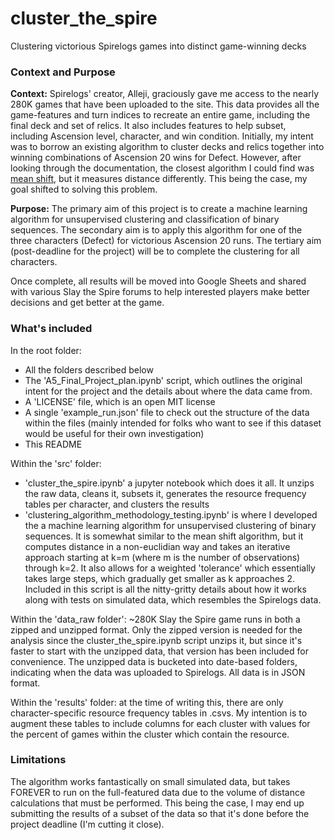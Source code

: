 # cluster_the_spire
Clustering victorious Spirelogs games into distinct game-winning decks

### Context and Purpose

**Context:** Spirelogs' creator, Alleji, graciously gave me access to the nearly 280K games that have been uploaded to the site.  This data provides all the game-features and turn indices to recreate an entire game, including the final deck and set of relics. It also includes features to help subset, including Ascension level, character, and win condition.  Initially, my intent was to borrow an existing algorithm to cluster decks and relics together into winning combinations of Ascension 20 wins for Defect.  However, after looking through the documentation, the closest algorithm I could find was [mean shift](https://scikit-learn.org/stable/modules/clustering.html#mean-shift), but it measures distance differently.  This being the case, my goal shifted to solving this problem.

**Purpose:** The primary aim of this project is to create a machine learning algorithm for unsupervised clustering and classification of binary sequences. The secondary aim is to apply this algorithm for one of the three characters (Defect) for victorious Ascension 20 runs. The tertiary aim (post-deadline for the project) will be to complete the clustering for all characters.

Once complete, all results will be moved into Google Sheets and shared with various Slay the Spire forums to help interested players make better decisions and get better at the game.

### What's included

In the root folder:
- All the folders described below
- The 'A5_Final_Project_plan.ipynb' script, which outlines the original intent for the project and the details about where the data came from.
- A 'LICENSE' file, which is an open MIT license
- A single 'example_run.json' file to check out the structure of the data within the files (mainly intended for folks who want to see if this dataset would be useful for their own investigation)
- This README

Within the 'src' folder: 
- 'cluster_the_spire.ipynb' a jupyter notebook which does it all.  It unzips the raw data, cleans it, subsets it, generates the resource frequency tables per character, and clusters the results
- 'clustering_algorithm_methodology_testing.ipynb' is where I developed the a machine learning algorithm for unsupervised clustering of binary sequences.  It is somewhat similar to the mean shift algorithm, but it computes distance in a non-euclidian way and takes an iterative approach starting at k=m (where m is the number of observations) through k=2.  It also allows for a weighted 'tolerance' which essentially takes large steps, which gradually get smaller as k approaches 2.  Included in this script is all the nitty-gritty details about how it works along with tests on simulated data, which resembles the Spirelogs data.

Within the 'data_raw folder': ~280K Slay the Spire game runs in both a zipped and unzipped format. Only the zipped version is needed for the analysis since the cluster_the_spire.ipynb script unzips it, but since it's faster to start with the unzipped data, that version has been included for convenience. The unzipped data is bucketed into date-based folders, indicating when the data was uploaded to Spirelogs.  All data is in JSON format.

Within the 'results' folder: at the time of writing this, there are only character-specific resource frequency tables in .csvs.  My intention is to augment these tables to include columns for each cluster with values for the percent of games within the cluster which contain the resource.

### Limitations
The algorithm works fantastically on small simulated data, but takes FOREVER to run on the full-featured data due to the volume of distance calculations that must be performed. This being the case, I may end up submitting the results of a subset of the data so that it's done before the project deadline (I'm cutting it close).  

